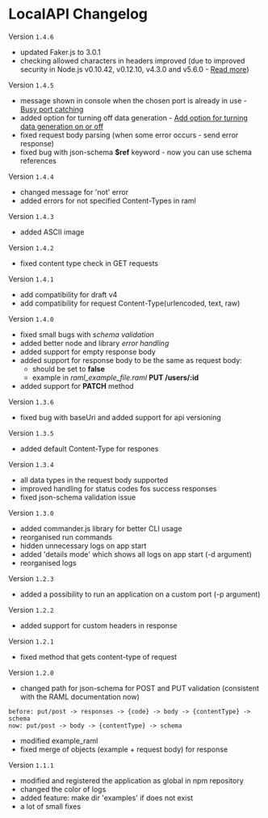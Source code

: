 # LocalAPI Changelog

Version `1.4.6`
- updated Faker.js to 3.0.1
- checking allowed characters in headers improved (due to improved security in Node.js v0.10.42, v0.12.10, v4.3.0 and v5.6.0 - [Read more](https://nodejs.org/en/blog/vulnerability/february-2016-security-releases/))

Version `1.4.5`
- message shown in console when the chosen port is already in use - [Busy port catching](https://github.com/isaacloud/local-api/issues/4)
- added option for turning off data generation - [Add option for turning data generation on or off](https://github.com/isaacloud/local-api/issues/33)
- fixed request body parsing (when some error occurs - send error response)
- fixed bug with json-schema **$ref** keyword - now you can use schema references

Version `1.4.4`
- changed message for 'not' error
- added errors for not specified Content-Types in raml

Version `1.4.3`
- added ASCII image

Version `1.4.2`
- fixed content type check in GET requests

Version `1.4.1`
- add compatibility for draft v4
- add compatibility for request Content-Type(urlencoded, text, raw)

Version `1.4.0`

- fixed small bugs with *schema validation*
- added better node and library *error handling*
- added support for empty response body
- added support for response body to be the same as request body:
  - should be set to **false**
  - example in *raml_example_file.raml* **PUT /users/:id**
- added support for **PATCH** method

Version `1.3.6`
- fixed bug with baseUri and added support for api versioning

Version `1.3.5`
- added default Content-Type for respones

Version `1.3.4`
- all data types in the request body supported
- improved handling for status codes fos success responses
- fixed json-schema validation issue

Version `1.3.0`
- added commander.js library for better CLI usage
- reorganised run commands
- hidden unnecessary logs on app start
- added 'details mode' which shows all logs on app start (-d argument)
- reorganised logs

Version `1.2.3`
- added a possibility to run an application on a custom port (-p argument)

Version `1.2.2`
- added support for custom headers in response

Version `1.2.1`
- fixed method that gets content-type of request

Version `1.2.0`
- changed path for json-schema for POST and PUT validation (consistent with the RAML documentation now)
```
before: put/post -> responses -> {code} -> body -> {contentType} -> schema
now: put/post -> body -> {contentType} -> schema
```
- modified example_raml
- fixed merge of objects (example + request body) for response

Version `1.1.1`
- modified and registered the application as global in npm repository
- changed the color of logs
- added feature: make dir 'examples' if does not exist
- a lot of small fixes
